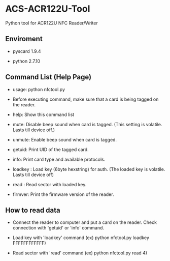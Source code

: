 # ACS-ACR122U-Tool
Python tool for ACR122U NFC Reader/Writer

## Enviroment
* pyscard 1.9.4

* python 2.7.10

## Command List (Help Page)
* usage: python nfctool.py <command>

* Before executing command, make sure that a card is being tagged on the reader.

* help: Show this command list

* mute: Disable beep sound when card is tagged. (This setting is volatile. Lasts till device off.)

* unmute: Enable beep sound when card is tagged.

* getuid: Print UID of the tagged card.

* info: Print card type and available protocols.

* loadkey <key>: Load key <key> (6byte hexstring) for auth. (The loaded key is volatile. Lasts till device off)

* read <sector>: Read sector <sector> with loaded key.

* firmver: Print the firmware version of the reader.

## How to read data
* Connect the reader to computer and put a card on the reader. Check connection with 'getuid' or 'info' command.

* Load key with 'loadkey' command (ex) python nfctool.py loadkey FFFFFFFFFFFF)

* Read sector with 'read' command (ex) python nfctool.py read 4)
